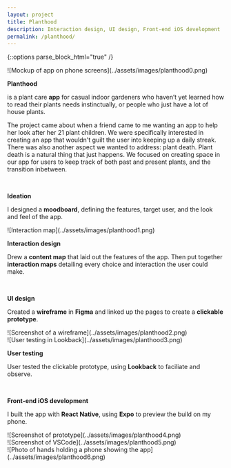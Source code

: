 ```yaml
---
layout: project
title: Planthood
description: Interaction design, UI design, Front-end iOS development
permalink: /planthood/
---
```

{::options parse_block_html="true" /}

<div class="col-12 mb-5">
![Mockup of app on phone screens](../assets/images/planthood0.png)
</div>

<div class="col-12 offset-sm-0 col-md-8 offset-md-2 col-lg-6 offset-lg-3 vertical-center">

**Planthood**

<div class="indent">

is a plant care **app** for casual indoor gardeners who haven’t yet learned how to read their plants needs instinctually, or people who just have a lot of house plants.

The project came about when a friend came to me wanting an app to help her look after her 21 plant children. We were specifically interested in creating an app that wouldn't guilt the user into keeping up a daily streak. There was also another aspect we wanted to address: plant death. Plant death is a natural thing that just happens. We focused on creating space in our app for users to keep track of both past and present plants, and the transition inbetween.

</div><br>

**Ideation**<br>

<div class="indent">

I designed a **moodboard**, defining the features, target user, and the look and feel of the app.

</div>

</div>

<div class="col-12 my-5">
![Interaction map](../assets/images/planthood1.png)
</div>

<div class="col-12 offset-sm-0 col-md-8 offset-md-2 col-lg-6 offset-lg-3 vertical-center">

**Interaction design**<br>

<div class="indent">

Drew a **content map** that laid out the features of the app. Then put together **interaction maps** detailing every choice and interaction the user could make.

</div><br>

**UI design**<br>

<div class="indent">

Created a **wireframe** in **Figma** and linked up the pages to create a **clickable prototype**.

</div>

</div>

<div class="col-12 col-md-6 mt-5 mb-3">
![Screenshot of a wireframe](../assets/images/planthood2.png)
</div>
<div class="col-12 col-md-6 mt-md-5 mb-5">
![User testing in Lookback](../assets/images/planthood3.png)
</div>

<div class="col-12 offset-sm-0 col-md-8 offset-md-2 col-lg-6 offset-lg-3 vertical-center">

**User testing**<br>

<div class="indent">

User tested the clickable prototype, using **Lookback** to faciliate and observe.

</div><br>

**Front-end iOS development**<br>

<div class="indent">

I built the app with **React Native**, using **Expo** to preview the build on my phone.

</div>

</div>

<div class="col-12 mt-5">
![Screenshot of prototype](../assets/images/planthood4.png)
</div>

<div class="col-12 mt-3">
![Screenshot of VSCode](../assets/images/planthood5.png)
</div>

<div class="col-12 mt-3">
![Photo of hands holding a phone showing the app](../assets/images/planthood6.png)
</div>
